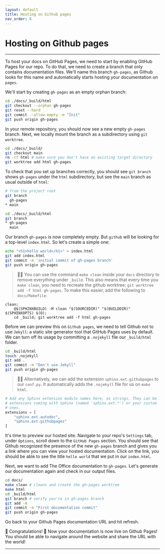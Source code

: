 ```yaml
---
layout: default
title: Hosting on Github pages
nav_order: 8
---
```


# Hosting on Github pages

---

To host your docs on GitHub Pages, we need to start by enabling GitHub Pages for our repo. To do
that, we need to create a branch that only contains documentation files. We'll name this branch
`gh-pages`, as Github looks for this name and automatically starts hosting your documentation on
`pages`.

We'll start by creating `gh-pages` as an empty orphan branch:

```sh
cd ./docs/_build/html
git checkout --orphan gh-pages
git reset --hard
git commit --allow-empty -m "Init"
git push origin gh-pages
```

In your remote repository, you should now see a new empty `gh-pages` branch. Next, we locally mount
the branch as a subdirectory using `git worktree`.

```sh
cd ./docs/_build/
git checkout main
rm -rf html # make sure you don't have an existing target directory
git worktree add html gh-pages
```

To check that you set up branches correctly, you should see `git branch` shows `gh-pages` under the
`html` subdirectory, but see the `main` branch as usual outside of `html`:

```sh
# from the project root
git branch
  gh-pages
* main

cd ./docs/_build/html
git branch
* gh-pages
  main
```

Our branch `gh-pages` is now completely empty. But `github` will be looking for a top-level
`index.html`. So let's create a simple one:

```sh
echo "<h1>hello world</h1>" > index.html
git add index.html
git commit -m 'initial commit of gh-pages branch'
git push origin gh-pages
```

> 💁‍♀️ You can use the command `make clean` inside your `docs` directory to remove everything under
> `_build`. This also means that every time you `make clean`, you need to recreate the github
> worktree: `git worktree add -f html gh-pages`. To make this easier, add the following to
> `docs/Makefile`:

```
clean:
	@$(SPHINXBUILD) -M clean "$(SOURCEDIR)" "$(BUILDDIR)" $(SPHINXOPTS) $(O);
	cd _build; git worktree add -f html gh-pages
```

Before we can preview this on `Github pages`, we need to tell Github not to use `Jekyll`: a static
site generator tool that GitHub Pages uses by default. We can turn off its usage by committing a
`.nojekyll` file our `_build/html` folder.

```sh
cd _build/html
touch .nojekyll
git add .
git commit -m "Don't use Jekyll"
git push origin gh-pages
```

> 💁‍♀️ Alternatively, we can add the extension `sphinx.ext.githubpages` to our `conf.py`. It
> automatically adds the `.nojekyll` file for us on `make html`.

```py
# Add any Sphinx extension module names here, as strings. They can be
# extensions coming with Sphinx (named 'sphinx.ext.*') or your custom
# ones.
extensions = [
    "sphinx.ext.autodoc",
    "sphinx.ext.githubpages"
]
```

It's time to preview our hosted site. Navigate to your repo's `Settings` tab, under `Options`,
scroll down to the `GitHub Pages` section. You should see that Github recognized the presence of
the new `gh-pages` branch and gives you a link where you can view your hosted documentation. Click
on the link, you should be able to see the title `hello world` that we put in our `index.html`.

Next, we want to add The Office documentation to `gh-pages`. Let's generate our documentation again
and check in our output files.

```sh
cd docs/
make clean # cleans and create the gh-pages worktree
make html
cd _build/html
git branch # verify you're in gh-pages branch
git add -A
git commit -m "First documentation commit"
git push origin gh-pages
```

Go back to your Github Pages documentation URL and hit refresh.

🎉 Congratulations! 🎉 Now your documentation is now live on Github Pages! You should be able to
navigate around the website and share the URL with the world!

---
